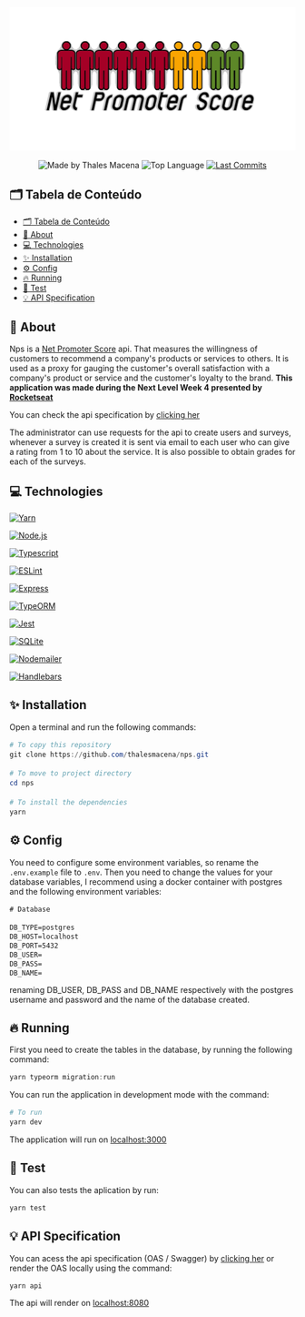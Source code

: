 <div align="center">
  <br />
  <a href="https://nps-bmv1.onrender.com/"><img src=".github/nps-banner.svg" width="546" alt="Net Promoter Score" /></a>
  <br />
  <p>
    <img src="https://img.shields.io/badge/made%20by-Thales%20Macena-2D325E?labelColor=F0DB4F&style=for-the-badge&logo=visual-studio-code&logoColor=2D325E" alt="Made by Thales Macena">
    <img alt="Top Language" src="https://img.shields.io/github/languages/top/thalesmacena/nps?color=2D325E&labelColor=F0DB4F&style=for-the-badge&logo=typescript&logoColor=2D325E">
    <a href="https://github.com/thalesmacena/nps/commits/main">
      <img alt="Last Commits" src="https://img.shields.io/github/last-commit/thalesmacena/nps?color=2D325E&labelColor=F0DB4F&style=for-the-badge&logo=github&logoColor=2D325E">
    </a>
  </p>
</div>

## 🗂 Tabela de Conteúdo
- [🗂 Tabela de Conteúdo](#-tabela-de-conteúdo)
- [📑 About](#-about)
- [💻 Technologies](#-technologies)
- [✨ Installation](#-installation)
- [⚙️ Config](#️-config)
- [🔥 Running](#-running)
- [🤔 Test](#-test)
- [💡 API Specification](#-api-specification)
  
  
## 📑 About
Nps is a [Net Promoter Score](https://en.wikipedia.org/wiki/Net_Promoter) api. That measures the willingness of customers to recommend a company's products or services to others. It is used as a proxy for gauging the customer's overall satisfaction with a company's product or service and the customer's loyalty to the brand. **This application was made during the Next Level Week 4 presented by [Rocketseat](https://github.com/Rocketseat)**

You can check the api specification by [clicking her](https://nps-bmv1.onrender.com/)

The administrator can use requests for the api to create users and surveys, whenever a survey is created it is sent via email to each user who can give a rating from 1 to 10 about the service. It is also possible to obtain grades for each of the surveys.

## 💻 Technologies

<a href="https://yarnpkg.com/"><img src="https://img.shields.io/badge/-Yarn-2D325E?labelColor=F0DB4F&style=for-the-badge&logo=yarn&logoColor=2D325E" alt="Yarn"></a>

<a href="https://nodejs.org/en/"><img src="https://img.shields.io/badge/-Node.JS-2D325E?labelColor=F0DB4F&style=for-the-badge&logo=node.js&logoColor=2D325E" alt="Node.js"></a>

<a href="https://www.typescriptlang.org/"><img src="https://img.shields.io/badge/-typescript-2D325E?labelColor=F0DB4F&style=for-the-badge&logo=typescript&logoColor=2D325E" alt="Typescript"></a>

<a href="https://eslint.org/"><img src="https://img.shields.io/badge/-ESLint-2D325E?labelColor=F0DB4F&style=for-the-badge&logo=eslint&logoColor=2D325E" alt="ESLint"></a>

<a href="https://expressjs.com/"><img src="https://img.shields.io/badge/-Express-2D325E?labelColor=F0DB4F&style=for-the-badge&logo=express&logoColor=2D325E" alt="Express"></a>

<a href="https://typeorm.io/"><img src="https://img.shields.io/badge/-TypeORM-2D325E?labelColor=F0DB4F&style=for-the-badge&logo=typescript&logoColor=2D325E" alt="TypeORM"></a>

<a href="https://jestjs.io/"><img src="https://img.shields.io/badge/-Jest-2D325E?labelColor=F0DB4F&style=for-the-badge&logo=jest&logoColor=2D325E" alt="Jest"></a>

<a href="https://www.sqlite.org/index.html"><img src="https://img.shields.io/badge/-SQLite-2D325E?labelColor=F0DB4F&style=for-the-badge&logo=sqlite&logoColor=2D325E" alt="SQLite"></a>

<a href="https://nodemailer.com/about/"><img src="https://img.shields.io/badge/-Nodemailer-2D325E?labelColor=F0DB4F&style=for-the-badge&logo=javascript&logoColor=2D325E" alt="Nodemailer"></a>

<a href="https://handlebarsjs.com/"><img src="https://img.shields.io/badge/-Handlebars-2D325E?labelColor=F0DB4F&style=for-the-badge&logo=typescript&logoColor=2D325E" alt="Handlebars"></a>


## ✨ Installation
Open a terminal and run the following commands:

```PowerShell
# To copy this repository
git clone https://github.com/thalesmacena/nps.git

# To move to project directory
cd nps

# To install the dependencies
yarn
```

## ⚙️ Config
You need to configure some environment variables, so rename the `.env.example` file to `.env`. Then you need to change the values for your database variables, I recommend using a docker container with postgres and the following environment variables:

```.env
# Database

DB_TYPE=postgres
DB_HOST=localhost
DB_PORT=5432
DB_USER=
DB_PASS=
DB_NAME=
```

renaming DB_USER, DB_PASS and DB_NAME respectively with the postgres username and password and the name of the database created. 

## 🔥 Running
First you need to create the tables in the database, by running the following command:
```Powershell
yarn typeorm migration:run
```

You can run the application in development mode with the command:
```Powershell
# To run
yarn dev
```

The application will run on [localhost:3000](http://localhost:3333/)

## 🤔 Test
You can also tests the aplication by run:
```PowerShell
yarn test
```

## 💡 API Specification
You can acess the api specification (OAS / Swagger) by [clicking her](https://nps-bmv1.onrender.com/) or render the OAS locally using the command:

```Powershell
yarn api
```

The api will render on [localhost:8080](http://localhost:8080/)